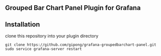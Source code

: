 ## Grouped Bar Chart Panel Plugin for Grafana


## Installation

clone this repository into your plugin directory

```
git clone https://github.com/gipong/grafana-groupedbarchart-panel.git
sudo service grafana-server restart
```